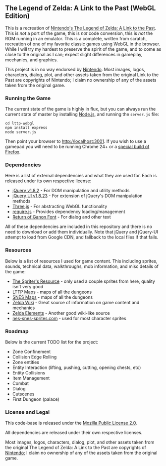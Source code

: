 ## The Legend of Zelda: A Link to the Past (WebGL Edition)

This is a recreation of [Nintendo's The Legend of Zelda: A Link to the Past](http://www.nintendo.com/games/detail/5oMtHuB3aOHoawfC6brZ6myQYnE4flQ_).
This is _not_ a port of the game, this is _not_ code conversion, this is _not_ the ROM running in an emulator. This is a complete, written from scratch,
recreation of one of my favorite classic games using WebGL in the browser. While I will try my hardest to preserve the spirit of the game, and to come
as close to the original as I can; expect slight differences in gameplay, mechanics, and graphics.

This project is in no way endorsed by [Nintendo](http://www.nintendo.com/). Most images, logos, characters, dialog, plot, and other assets taken
from the original Link to the Past are copyrights of Nintendo; I claim no ownership of any of the assets taken from the original game.

### Running the Game

The current state of the game is highly in flux, but you can always run the current state of master by installing [Node.js](http://nodejs.org), and running the `server.js` file:

```shell
cd lttp-webgl
npm install express
node server.js
```

Then point your browser to [http://localhost:3001](http://localhost:3001). If you wish to use a gamepad you will need to be running Chrome 24+ or a [special build of Firefox](http://people.mozilla.com/~tmielczarek/mouselock+gamepad/).

### Dependencies

Here is a list of external dependencies and what they are used for. Each is released under its own respective license:

* [jQuery v1.8.2](http://jquery.com/) - For DOM manipulation and utility methods
* [jQuery UI v1.8.23](http://jqueryui.com/) - For extension of jQuery's DOM manipulation methods
* [Three.js](https://github.com/mrdoob/three.js) - For abstracting WebGL functionality
* [require.js](http://requirejs.org/) - Provides dependency loading/management
* [Return of Ganon Font](http://www.zone38.net/font/#ganon) - For dialog and other text

All of these dependencies are included in this repository and there is no need to download or add them individually.
Note that jQuery and jQuery-UI attempt to load from Google CDN, and fallback to the local files if that fails.

### Resources

Below is a list of resources I used for game content. This including sprites, sounds, technical data, walkthroughs, mob information,
and misc details of the game:

* [The Spriter's Resource](http://www.spriters-resource.com/snes/zeldalinkpast/index.html) - only used a couple sprites from here, quality isn't very good
* [LTTP Maps](http://ian-albert.com/games/legend_of_zelda_a_link_to_the_past_maps/) - maps of all the dungeons
* [SNES Maps](http://vgmaps.com/Atlas/SuperNES/index.htm#LegendOfZeldaALinkToThePast) - maps of all the dungeons
* [Zelda Wiki](http://www.zeldawiki.org/The_Legend_of_Zelda:_A_Link_to_the_Past) - Great source of information on game content and mechanics
* [Zelda Elements](http://www.zeldaelements.net/games/c/a_link_to_the_past/) - Another good wiki-like source
* [nes-snes-sprites.com](http://www.nes-snes-sprites.com/LegendofZeldaTheALinktothePast.html) - used for most character sprites

### Roadmap

Below is the current TODO list for the project:

* Zone Confinement
* Collision Edge Rolling
* Zone entities
* Entity Interaction (lifting, pushing, cutting, opening chests, etc)
* Entity Collisions
* Item Management
* Combat
* Dialog
* Cutscenes
* First Dungeon (palace)

### License and Legal

This code-base is released under the [Mozilla Public License 2.0](http://www.mozilla.org/MPL/2.0/).

All dependencies are released under their own respective licenses.

Most images, logos, characters, dialog, plot, and other assets taken from the original The Legend of Zelda: A Link to the Past
are copyrights of [Nintendo](http://www.nintendo.com/); I claim no ownership of any of the assets taken from the original game.
